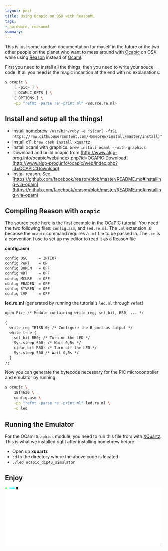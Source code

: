 ```yaml
---
layout: post
title: Using Ocapic on OSX with ReasonML
tags:
- hardware, reasonml
summary:
---
```


This is just some random documentation for myself in the future or the two other
people on the planet who want to mess around with [Ocapic](http://www.algo-prog.info/ocapic/web/index.php?id=ocapic)
on OSX while using [Reason](https://facebook.github.io/reason/) instead of [Ocaml](http://www.ocaml.com/).

First you need to install all the things, then you need to write your souce
code. If all you need is the magic incantion at the end with no explanations:

```sh
$ ocapic \
    [ <pic> ] \
    [ OCAMLC_OPTS ] \
    [ OPTIONS ] \
    -pp "refmt -parse re -print ml" <source.re.ml>
```

## Install and setup all the things!

* install [homebrew](http://brew.sh/). `/usr/bin/ruby -e "$(curl -fsSL https://raw.githubusercontent.com/Homebrew/install/master/install)"`
* install x11. `brew cask install xquartz`
* install ocaml with graphics. `brew install ocaml --with-graphics`
* Download and build ocapic from [http://www.algo-prog.info/ocapic/web/index.php?id=OCAPIC:Download](http://www.algo-prog.info/ocapic/web/index.php?id=OCAPIC:Download)
* Install reason. See [https://github.com/facebook/reason/blob/master/README.md#installing-via-opam](https://github.com/facebook/reason/blob/master/README.md#installing-via-opam)

## Compiling Reason with `ocapic`

The source code here is the first example in the [OCaPIC tutorial](http://www.algo-prog.info/ocapic/web/lib/exe/fetch.php?media=ocapic-tutorial-1.2.pdf).
You need the two following files: `config.asm`, and `led.re.ml`. The `.ml`
extension is because the `ocapic` command requires a `.ml` file to be passed
in. The `.re` is a convention I use to set up my editor to read it as a Reason
file


**config.asm**
```
config OSC     = INTIO7
config PWRT    = ON
config BOREN   = OFF
config WDT     = OFF
config MCLRE   = OFF
config PBADEN  = OFF
config STVREN  = OFF
config LVP     = OFF
```

**led.re.ml**
(generated by running the tutorial’s `led.ml` through `refmt`)

```
open Pic; /* Module containing write_reg, set_bit, RB0, ... */

{
  write_reg TRISB 0; /* Configure the B port as output */
  while true {
    set_bit RB0; /* Turn on the LED */
    Sys.sleep 500; /* Wait 0,5s */
    clear_bit RB0; /* Turn off the LED */
    Sys.sleep 500 /* Wait 0,5s */
  }
};
```

Now you can generate the bytecode necessary for the PIC microcontroller and
emulator by running:

```sh
$ ocapic \
    18f4620 \
    config.asm \
    -pp "refmt -parse re -print ml" led.re.ml \
    -o led
```

## Running the Emulator

For the OCaml `Graphics` module, you need to run this file from with
[XQuartz](https://www.xquartz.org/). This is what we installed right after
installing homebrew before.

* Open up **xquartz**
* `cd` to the directory where the above code is located
* `./led ocapic_dip40_simulator`

## Enjoy

![reason_of_ocapic in action](ocapic.gif)
